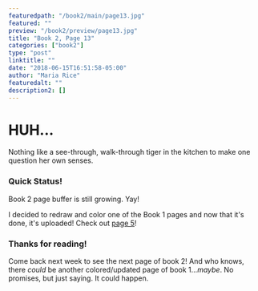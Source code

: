 ```yaml
---
featuredpath: "/book2/main/page13.jpg"
featured: ""
preview: "/book2/preview/page13.jpg"
title: "Book 2, Page 13"
categories: ["book2"]
type: "post"
linktitle: ""
date: "2018-06-15T16:51:58-05:00"
author: "Maria Rice"
featuredalt: ""
description2: []
---
```


# HUH...

Nothing like a see-through, walk-through tiger in the
kitchen to make one question her own senses.

### Quick Status!

Book 2 page buffer is still growing. Yay!

I decided to redraw and color one of the Book 1 pages
and now that it's done, it's uploaded! Check out
[page 5](https://mcrice123.github.io/morphic/blog/book-1-page-05/)!

### Thanks for reading!

Come back next week to see the next page of book 2! And who
knows, there _could_ be another colored/updated page of
book 1..._maybe_. No promises, but just saying. It could
happen.
